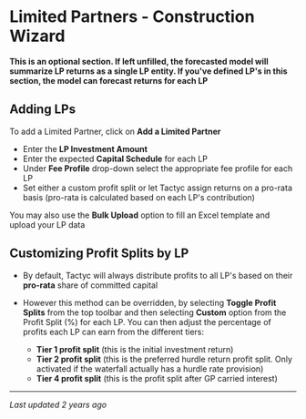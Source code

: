 # Limited Partners - Construction Wizard

**This is an optional section. If left unfilled, the forecasted model will summarize LP returns as a single LP entity. If you've defined LP's in this section, the model can forecast returns for each LP**

## Adding LPs

To add a Limited Partner, click on **Add a Limited Partner**

- Enter the **LP Investment Amount**
- Enter the expected **Capital Schedule** for each LP
- Under **Fee Profile** drop-down select the appropriate fee profile for each LP
- Set either a custom profit split or let Tactyc assign returns on a pro-rata basis (pro-rata is calculated based on each LP's contribution)

You may also use the **Bulk Upload** option to fill an Excel template and upload your LP data

## Customizing Profit Splits by LP

- By default, Tactyc will always distribute profits to all LP's based on their **pro-rata** share of committed capital

- However this method can be overridden, by selecting **Toggle Profit Splits** from the top toolbar and then selecting **Custom** option from the Profit Split (%) for each LP. You can then adjust the percentage of profits each LP can earn from the different tiers:

  - **Tier 1 profit split** (this is the initial investment return)
  - **Tier 2 profit split** (this is the preferred hurdle return profit split. Only activated if the waterfall actually has a hurdle rate provision)
  - **Tier 4 profit split** (this is the profit split after GP carried interest)

---
*Last updated 2 years ago*
